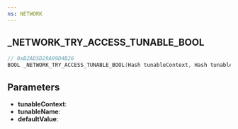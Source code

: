 ```yaml
---
ns: NETWORK
---
```

## _NETWORK_TRY_ACCESS_TUNABLE_BOOL

```c
// 0xB2AD5D29A99D4B26
BOOL _NETWORK_TRY_ACCESS_TUNABLE_BOOL(Hash tunableContext, Hash tunableName, Any defaultValue);
```

## Parameters
* **tunableContext**:
* **tunableName**:
* **defaultValue**:
